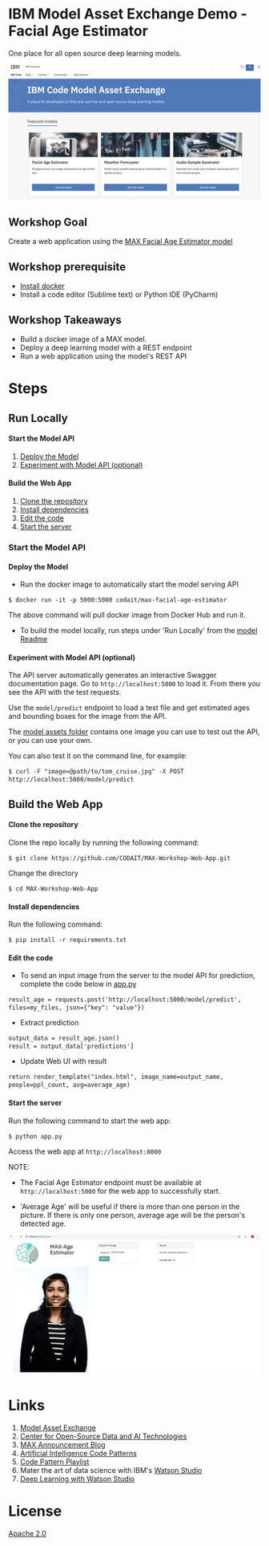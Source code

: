 # IBM Model Asset Exchange Demo - Facial Age Estimator

One place for all open source deep learning models.

[![Model Asset Exchange](/doc/source/images/MAX.png)](https://developer.ibm.com/code/exchanges/models/)

## Workshop Goal

Create a web application using the [MAX Facial Age Estimator model](https://github.com/IBM/MAX-Facial-Age-Estimator)

## Workshop prerequisite

* [Install docker](https://docs.docker.com/install/)
* Install a code editor (Sublime text) or Python IDE (PyCharm)

## Workshop Takeaways

* Build a docker image of a MAX model.
* Deploy a deep learning model with a REST endpoint
* Run a web application using the model's REST API

# Steps

## Run Locally

#### Start the Model API

1. [Deploy the Model](#deploy-the-model)
2. [Experiment with Model API (optional)](#experiment-with-model-api-optional)

#### Build the Web App

1. [Clone the repository](#clone-the-repository)
2. [Install dependencies](#install-dependencies)
3. [Edit the code](#edit-the-code)
4. [Start the server](#start-the-server)


### Start the Model API

#### Deploy the Model

* Run the docker image to automatically start the model serving API

```
$ docker run -it -p 5000:5000 codait/max-facial-age-estimator
```

The above command will pull docker image from Docker Hub and run it. 

* To build the model locally,  run steps under 'Run Locally' from the [model Readme](https://github.com/IBM/MAX-Facial-Age-Estimator)

#### Experiment with Model API (optional)

The API server automatically generates an interactive Swagger documentation page. Go to ```http://localhost:5000``` to load it. From there you see the API with the test requests.

Use the ```model/predict``` endpoint to load a test file and get estimated ages and bounding boxes for the image from the API.

The [model assets folder](https://github.com/IBM/MAX-Facial-Age-Estimator/tree/master/assets) contains one image you can use to test out the API, or you can use your own.

You can also test it on the command line, for example:

```
$ curl -F "image=@path/to/tom_cruise.jpg" -X POST http://localhost:5000/model/predict
```

## Build the Web App

#### Clone the repository

Clone the repo locally by running the following command:

```
$ git clone https://github.com/CODAIT/MAX-Workshop-Web-App.git
```

Change the directory 

```
$ cd MAX-Workshop-Web-App
```

#### Install dependencies

Run the following command:

```
$ pip install -r requirements.txt
```

#### Edit the code

* To send an input image from the server to the model API for prediction, complete the code below in [app.py](app.py)

```
result_age = requests.post('http://localhost:5000/model/predict', files=my_files, json={"key": "value"})
```

* Extract prediction

```
output_data = result_age.json()
result = output_data['predictions']
```

* Update Web UI with result

```
return render_template("index.html", image_name=output_name, people=ppl_count, avg=average_age)
```

#### Start the server

Run the following command to start the web app:

```
$ python app.py
```

Access the web app at ```http://localhost:8000```

NOTE: 

* The Facial Age Estimator endpoint must be available at ```http://localhost:5000``` for the web app to successfully start.

* 'Average Age' will be useful if there is more than one person in the picture. If there is only one person, average age will be the person's detected age.

![Desired Result](/doc/source/images/result.png)


# Links

1. [Model Asset Exchange](https://developer.ibm.com/code/exchanges/models/)
2. [Center for Open-Source Data and AI Technologies](https://developer.ibm.com/code/open/centers/codait/)
3. [MAX Announcement Blog](https://developer.ibm.com/code/2018/03/20/igniting-a-community-around-deep-learning-models-with-model-asset-exchange-max/)
4. [Artificial Intelligence Code Patterns](https://developer.ibm.com/code/technologies/artificial-intelligence/)
5. [Code Pattern Playlist](https://www.youtube.com/playlist?list=PLzUbsvIyrNfknNewObx5N7uGZ5FKH0Fde)
6. Mater the art of data science with IBM's [Watson Studio](https://dataplatform.cloud.ibm.com/)
7. [Deep Learning with Watson Studio](https://www.ibm.com/cloud/deep-learning)


# License

[Apache 2.0](LICENSE)
